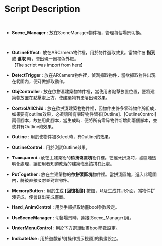 # Script Description

<br>

* **Scene_Manager** : 放在SceneManager物件裡，管理每個場景切換。
<br>

* **OutlineEffect** : 放在ARCamera物件裡，用於物件選取效果。當物件被 **指到** 或 **選取** 時，會出現一圈橘色外框。 <br>
[【The script was import from here】](https://assetstore.unity.com/packages/vfx/shaders/fullscreen-camera-effects/outline-effect-78608)

* **DetectTrigger** : 放在ARCamera物件裡，偵測抓取物件，當欲抓取物件出現在範圍內，便可做抓取動作。<br>

* **ObjController** : 放在欲拼湊建築物物件裡，當使用者點擊放置位置，便將建築物放置在點擊處上方，使建築物有墜落出現效果。<br>

* **ControlAllChild** : 放在欲拼湊建築物物件裡，因物件由許多零碎物件所組成，如果要有outline效果，必須讓所有零碎物件皆有[Outline]、[OutlineControl]兩個腳本，故使用此腳本，當生成時，便將所有零碎物件新增此兩個腳本，並使其有Outline的效果。<br>

* **Outline** : 用於使物件被Select時，有Outline的效果。<br>

* **OutlineControl** : 用於測試Outline效果。<br>

* **Transparent** : 放在主建築物的**欲拼湊區塊**物件裡。在還未拼湊時，該區塊透明化處理，讓使用者知道散落的建築物應該拼在此處。<br>

* **PutTogether** : 放在主建築物的**欲拼湊區塊**物件裡。當拼湊區塊，進入此範圍內，將被直接吸附並對齊物件。<br>

* **MemoryButton** : 用於生成 **[回憶相簿]** 按鈕，以及生成其UI介面，當物件拼湊完成，便會跳出完成畫面。<br>

* **Hand_AnimControl** : 用於手部抓取動畫bool參數設定。<br>

* **UseSceneManager** : 切換場景時，連接[Scene_Manager]用。<br>

* **UnderMenuControl** : 用於下方選單動畫bool參數設定。<br>

* **IndicateUse** : 用於遊戲前的[操作提示視窗]的動畫設定。
